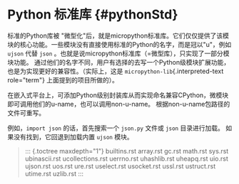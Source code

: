 Python 标准库 {#pythonStd}
=============

标准的Python库被
"微型化"后，就是micropython标准库。它们仅仅提供了该模块的核心功能。一些模块没有直接使用标准的Python的名字，而是冠以\"u\"，例如
`ujson` 代替 `json`
。也就是说micropython标准库（=微型库），只实现了一部分模块功能。
通过他们的名字不同，用户有选择的去写一个Python级模块扩展功能，也是为实现更好的兼容性。（实际上，这是
`micropython-lib`{.interpreted-text role="term"}
上面提到的项目所做的）。

在嵌入式平台上，可添加Python级别封装库从而实现命名兼容CPython，微模块即可调用他们的u-name，也可以调用non-u-name。
根据non-u-name包路径的文件可重写。

例如，`import json` 的话，首先搜索一个 `json.py` 文件或 `json`
目录进行加载。 如果没有找到，它回退到加载内置 `ujson` 模块。

> ::: {.toctree maxdepth="1"}
> builtins.rst array.rst gc.rst math.rst sys.rst ubinascii.rst
> ucollections.rst uerrno.rst uhashlib.rst uheapq.rst uio.rst ujson.rst
> uos.rst ure.rst uselect.rst usocket.rst ussl.rst ustruct.rst utime.rst
> uzlib.rst
> :::
